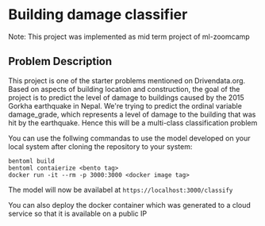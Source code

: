 # Building damage classifier
Note: This project was implemented as mid term project of ml-zoomcamp

## Problem Description
This project is one of the starter problems mentioned on Drivendata.org. Based on aspects of building location and construction, the goal of the project is to predict the level of damage to buildings caused by the 2015 Gorkha earthquake in Nepal. We're trying to predict the ordinal variable damage_grade, which represents a level of damage to the building that was hit by the earthquake. Hence this will be a multi-class classification problem

You can use the follwing commandas to use the model developed on your local system after cloning the repository to your system:
```
bentoml build
bentoml contaierize <bento tag>
docker run -it --rm -p 3000:3000 <docker image tag>
```
The model will now be availabel at `https://localhost:3000/classify`

You can also deploy the docker container which was generated to a cloud service so that it is available on a public IP
